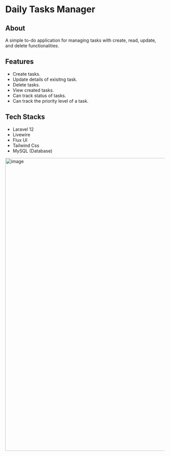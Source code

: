 # Daily Tasks Manager 

## About

A simple to-do application for managing tasks with create, read, update, and delete functionalities. 

## Features

* Create tasks.
* Update details of exisitng task.
* Delete tasks.
* View created tasks.
* Can track status of tasks.
* Can track the priority level of a task.

## Tech Stacks

* Laravel 12
* Livewire
* Flux UI
* Tailwind Css
* MySQL (Database)

<img width="1907" height="922" alt="image" src="https://github.com/user-attachments/assets/c17317a7-e68e-4659-b28d-cca2f1b38207" />

